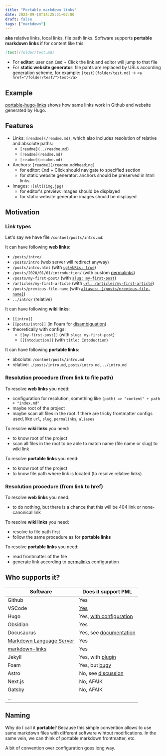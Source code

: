 ```yaml
---
title: "Portable markdown links"
date: 2023-09-18T14:25:51+02:00
draft: false
tags: ["markdown"]
---
```


**aka** relative links, local links, file path links. Software supports **portable markdown links** if for content like this:

```md
[test](folder/test.md)
```

- For **editor**: user can <kbd>Cmd</kbd> + Click the link and editor will jump to that file
- For **static website generator**: file pahts are replaced by URLs according generation scheme, for example: `[test](folder/test.md)` → `<a href="/folder/test/">test</a>`

## Example

[portable-hugo-links](https://github.com/bep/portable-hugo-links) shows how same links work in Github and website generated by Hugo.

## Features

- Links: `[readme](/readme.md)`, which also includes resolution of relative and absolute paths:
  - `[readme](../readme.md)`
  - `[readme](readme.md)`
  - `[readme](readme.md)`
- Anchors: `[readme](/readme.md#heading)`
  - for editor: <kbd>Cmd</kbd> + Click should navigate to specified section
  - for static website generator: anchors should be preserved in html links
- Images: `![alt](img.jpg)`
  - for editor's preview: images should be displayed
  - for static website generator: images should be displayed

## Motivation

### Link types

Let's say we have file `/contnet/posts/intro.md`:

It can have following **web links**:

- `/posts/intro/`
- `/posts/intro` (web server will redirect anyway)
- `/posts/intro.html` (with [`uglyURLs: true`](https://gohugo.io/content-management/urls/#appearance))
- `/posts/2020/01/01/introduction/` (with custom [permalinks](https://gohugo.io/content-management/urls/#permalinks))
- `/posts/my-first-post/` (with [`slug: my-first-post`](https://gohugo.io/content-management/urls/#slug))
- `/articles/my-first-article` (with [`url: /articles/my-first-article`](https://gohugo.io/content-management/urls/#url))
- `/posts/previous-file-name` (with [`aliases: [/posts/previous-file-name]`](https://gohugo.io/content-management/urls/#aliases))
- `../intro/` (relative)

It can have following **wiki links**:

- `[[intro]]`
- `[[posts/intro]]` (in Foam for [disambiguation](https://github.com/foambubble/foam#unique-identifiers-across-directories))
- theoretically with configs:
  - `[[my-first-post]]` (with `slug: my-first-post`)
  - `[[Intoduction]]` (with `title: Intoduction`)

It can have following **portable links**:

- absolute: `/contnet/posts/intro.md`
- relative: `./posts/intro.md`, `posts/intro.md`, `../intro.md`

### Resolution procedure (from link to file path)

To resolve **web links** you need:

- configuration for resolution, something like `(path) => "content" + path + "index.md"`
- maybe root of the project
- maybe scan all files in the root if there are tricky frontmatter configs used, like `url`, `slug`, `permalinks`, `aliases`

To resolve **wiki links** you need:

- to know root of the project
- scan all files in the root to be able to match name (file name or slug) to wiki link

To resolve **portable links** you need:

- to know root of the project
- to know file path where link is located (to resolve relative links)

### Resolution procedure (from link to href)

To resolve **web links** you need:

- to do nothing, but there is a chance that this will be 404 link or none-canonical link

To resolve **wiki links** you need:

- resolve to file path first
- follow the same procedure as for **portable links**

To resolve **portable links** you need:

- read frontmatter of the file
- generate link according to [permalinks](https://gohugo.io/content-management/urls/#permalinks) configuration

## Who supports it?

| Software                                                                                                               | Does it support PML                                                                    |
| ---------------------------------------------------------------------------------------------------------------------- | -------------------------------------------------------------------------------------- |
| Github                                                                                                                 | Yes                                                                                    |
| VSCode                                                                                                                 | [Yes](https://github.com/microsoft/vscode/issues/3771)                                 |
| Hugo                                                                                                                   | Yes, [with configuration](https://github.com/bep/portable-hugo-links)                  |
| Obsidian                                                                                                               | Yes                                                                                    |
| Docusaurus                                                                                                             | Yes, see [documentation](https://docusaurus.io/docs/markdown-features/links)           |
| [Markdown Language Server](https://github.com/microsoft/vscode/tree/main/extensions/markdown-language-features/server) | Yes                                                                                    |
| [markdown-links](https://github.com/tchayen/markdown-links)                                                            | Yes                                                                                    |
| Jekyll                                                                                                                 | Yes, with [plugin](https://github.com/benbalter/jekyll-relative-links)                 |
| Foam                                                                                                                   | Yes, but [bugy](https://github.com/foambubble/foam/issues/791#issuecomment-1543373214) |
| Astro                                                                                                                  | No, see [discussion](https://github.com/withastro/roadmap/discussions/424)             |
| Next.js                                                                                                                | No, AFAIK                                                                              |
| Gatsby                                                                                                                 | No, AFAIK                                                                              |
| ...                                                                                                                    |                                                                                        |

## Naming

Why do I call it **portable**? Because this simple convention allows to use same markdown files with different software wihtout modifications. In the same vein, we can think of portable markdown frontmatter, etc.

A bit of convention over configuration goes long way.
